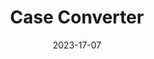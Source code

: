 ---
title: Case Converter
description: Case Converter Text Tool
date: 2023-17-07

category: text

---